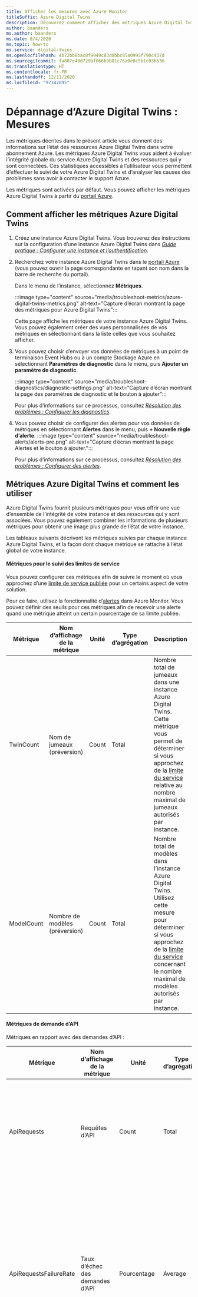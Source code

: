 ```yaml
---
title: Afficher les mesures avec Azure Monitor
titleSuffix: Azure Digital Twins
description: Découvrez comment afficher des métriques Azure Digital Twins dans Azure Monitor.
author: baanders
ms.author: baanders
ms.date: 8/4/2020
ms.topic: how-to
ms.service: digital-twins
ms.openlocfilehash: 4b72bb8bac8f9949c83d0bbc85a0995f790c437d
ms.sourcegitcommit: fa807e40d729bf066b9b81c76a0e8c5b1c03b536
ms.translationtype: HT
ms.contentlocale: fr-FR
ms.lasthandoff: 12/11/2020
ms.locfileid: "97347895"
---
```

# <a name="troubleshooting-azure-digital-twins-metrics"></a>Dépannage d’Azure Digital Twins : Mesures

Les métriques décrites dans le présent article vous donnent des informations sur l’état des ressources Azure Digital Twins dans votre abonnement Azure. Les métriques Azure Digital Twins vous aident à évaluer l’intégrité globale du service Azure Digital Twins et des ressources qui y sont connectées. Ces statistiques accessibles à l’utilisateur vous permettent d’effectuer le suivi de votre Azure Digital Twins et d’analyser les causes des problèmes sans avoir à contacter le support Azure.

Les métriques sont activées par défaut. Vous pouvez afficher les métriques Azure Digital Twins à partir du [portail Azure](https://portal.azure.com).

## <a name="how-to-view-azure-digital-twins-metrics"></a>Comment afficher les métriques Azure Digital Twins

1. Créez une instance Azure Digital Twins. Vous trouverez des instructions sur la configuration d’une instance Azure Digital Twins dans [*Guide pratique : Configurer une instance et l’authentification*](how-to-set-up-instance-portal.md).

2. Recherchez votre instance Azure Digital Twins dans le [portail Azure](https://portal.azure.com) (vous pouvez ouvrir la page correspondante en tapant son nom dans la barre de recherche du portail). 

    Dans le menu de l’instance, sélectionnez **Métriques**.
   
    :::image type="content" source="media/troubleshoot-metrics/azure-digital-twins-metrics.png" alt-text="Capture d’écran montrant la page des métriques pour Azure Digital Twins":::

    Cette page affiche les métriques de votre instance Azure Digital Twins. Vous pouvez également créer des vues personnalisées de vos métriques en sélectionnant dans la liste celles que vous souhaitez afficher.
    
3. Vous pouvez choisir d’envoyer vos données de métriques à un point de terminaison Event Hubs ou à un compte Stockage Azure en sélectionnant **Paramètres de diagnostic** dans le menu, puis **Ajouter un paramètre de diagnostic**.

    :::image type="content" source="media/troubleshoot-diagnostics/diagnostic-settings.png" alt-text="Capture d’écran montrant la page des paramètres de diagnostic et le bouton à ajouter":::

    Pour plus d’informations sur ce processus, consultez [*Résolution des problèmes : Configurer les diagnostics*](troubleshoot-diagnostics.md).

4. Vous pouvez choisir de configurer des alertes pour vos données de métriques en sélectionnant **Alertes** dans le menu, puis **+ Nouvelle règle d’alerte**.
    :::image type="content" source="media/troubleshoot-alerts/alerts-pre.png" alt-text="Capture d’écran montrant la page Alertes et le bouton à ajouter.":::

    Pour plus d’informations sur ce processus, consultez [*Résolution des problèmes : Configurer des alertes*](troubleshoot-alerts.md).

## <a name="azure-digital-twins-metrics-and-how-to-use-them"></a>Métriques Azure Digital Twins et comment les utiliser

Azure Digital Twins fournit plusieurs métriques pour vous offrir une vue d’ensemble de l’intégrité de votre instance et des ressources qui y sont associées. Vous pouvez également combiner les informations de plusieurs métriques pour obtenir une image plus grande de l’état de votre instance. 

Les tableaux suivants décrivent les métriques suivies par chaque instance Azure Digital Twins, et la façon dont chaque métrique se rattache à l’état global de votre instance.

#### <a name="metrics-for-tracking-service-limits"></a>Métriques pour le suivi des limites de service

Vous pouvez configurer ces métriques afin de suivre le moment où vous approchez d’une [limite de service publiée](reference-service-limits.md#functional-limits) pour un certains aspect de votre solution. 

Pour ce faire, utilisez la fonctionnalité d’[alertes](troubleshoot-alerts.md) dans Azure Monitor. Vous pouvez définir des seuils pour ces métriques afin de recevoir une alerte quand une métrique atteint un certain pourcentage de sa limite publiée.

| Métrique | Nom d’affichage de la métrique | Unité | Type d’agrégation| Description | Dimensions |
| --- | --- | --- | --- | --- | --- |
| TwinCount | Nom de jumeaux (préversion) | Count | Total | Nombre total de jumeaux dans une instance Azure Digital Twins. Cette métrique vous permet de déterminer si vous approchez de la [limite du service](reference-service-limits.md#functional-limits) relative au nombre maximal de jumeaux autorisés par instance. |  Aucun |
| ModelCount | Nombre de modèles (préversion) | Count | Total | Nombre total de modèles dans l’instance Azure Digital Twins. Utilisez cette mesure pour déterminer si vous approchez de la [limite du service](reference-service-limits.md#functional-limits) concernant le nombre maximal de modèles autorisés par instance. | Aucun |

#### <a name="api-request-metrics"></a>Métriques de demande d’API

Métriques en rapport avec des demandes d’API :

| Métrique | Nom d’affichage de la métrique | Unité | Type d’agrégation| Description | Dimensions |
| --- | --- | --- | --- | --- | --- |
| ApiRequests | Requêtes d’API | Count | Total | Nombre de demandes d’API effectuées pour des opérations de lecture, d’écriture, de suppression et de requête de Digital Twins. |  Authentification, <br>Opération, <br>Protocole, <br>Code d’état, <br>Classe de code d’état, <br>Texte d’état |
| ApiRequestsFailureRate | Taux d’échec des demandes d’API | Pourcentage | Average | Pourcentage de demandes d’API que le service reçoit pour votre instance, qui génèrent un code de réponse d’erreur interne (500) pour une opération de lecture, d’écriture, de suppression ou de requête de Digital Twins. | Authentification, <br>Opération, <br>Protocole, <br>Code d’état, <br>Classe de code d’état, <br>Texte d’état
| ApiRequestsLatency | Latence des demandes d’API | Millisecondes | Average | Temps de réponse aux demandes d’API. Il s’agit du temps qui s’écoule entre le moment où Azure Digital Twins reçoit la demande et le moment où le service envoie un résultat de réussite ou d’échec d’une opération de lecture, d’écriture, de suppression ou de requête de Digital Twins. | Authentification, <br>Opération, <br>Protocol |

#### <a name="billing-metrics"></a>Métriques de facturation

Métriques en rapport avec la facturation :

| Métrique | Nom d’affichage de la métrique | Unité | Type d’agrégation| Description | Dimensions |
| --- | --- | --- | --- | --- | --- |
| BillingApiOperations | Opérations de l’API de facturation | Count | Total | Métrique de facturation pour le nombre total des demandes d’API adressées au service Azure Digital Twins. | ID du compteur |
| BillingMessagesProcessed | Messages de facturation traités | Count | Total | Métrique de facturation pour le nombre de messages envoyés à partir d’Azure Digital Twins vers des points de terminaison externes.<br><br>Pour être considérée comme un message unique à des fins de facturation, une charge utile ne doit pas dépasser 1 Ko. Les charges utiles supérieures à cette taille sont comptabilisées en tant que messages supplémentaires par incréments de 1 Ko (par conséquent, un message d’une taille comprise entre 1 et 2 Ko sera comptabilisé comme 2 messages, d’une taille comprise entre 2 et 3 Ko comme 3 messages, et ainsi de suite).<br>Cette restriction s’applique également aux réponses. Par exemple, un appel retournant 1,5 Ko dans le corps de la réponse est facturé comme s’il s’agissait de 2 opérations. | ID du compteur |
| BillingQueryUnits | Unités de requête de facturation | Count | Total | Nombre d’unités de requête, mesure calculée en interne de l’utilisation des ressources des services, consommées pour exécuter des requêtes. Une API d’assistance est également disponible pour mesurer les unités de requête : [Classe QueryChargeHelper](/dotnet/api/azure.digitaltwins.core.querychargehelper?preserve-view=true&view=azure-dotnet-preview) | ID du compteur |

Pour plus d’informations sur la façon dont Azure Digital Twins est facturé, consultez [*Tarification Azure Digital Twins*](https://azure.microsoft.com/pricing/details/digital-twins/).

#### <a name="ingress-metrics"></a>Métriques d’entrée

Métriques en rapport avec l’entrée de données :

| Métrique | Nom d’affichage de la métrique | Unité | Type d’agrégation| Description | Dimensions |
| --- | --- | --- | --- | --- | --- |
| IngressEvents | Événements d’entrée | Count | Total | Nombre d’événements de télémétrie entrants dans Azure Digital Twins. | Résultats |
| IngressEventsFailureRate | Taux d’échec des demandes des événement d’entrée | Pourcentage | Average | Pourcentage d’événements de télémétrie entrants pour lesquels le service retourne un code de réponse d’erreur interne (500). | Résultats |
| IngressEventsLatency | Latence des événement d’entrée | Millisecondes | Average | Heure à laquelle un événement arrive lorsqu’il est prêt à être sortie par Azure Digital Twins, auquel cas le service envoie un résultat de réussite/échec. | Résultats |

#### <a name="routing-metrics"></a>Métriques de routage

Métriques en rapport avec le routage :

| Métrique | Nom d’affichage de la métrique | Unité | Type d’agrégation| Description | Dimensions |
| --- | --- | --- | --- | --- | --- |
| MessagesRouted | Messages routés | Count | Total | Nombre de messages routés vers un service Azure de point de terminaison, tel que Event Hub, Service Bus ou Event Grid. | Type de point de terminaison, <br>Résultats |
| RoutingFailureRate | Taux d’échec du routage | Pourcentage | Average | Pourcentage d’événements qui génèrent une erreur lors de leur routage à partir d’Azure Digital Twins vers un service Azure de point de terminaison, tel que Event Hub, Service Bus ou Event Grid. | Type de point de terminaison, <br>Résultats |
| RoutingLatency | Latence du routage | Millisecondes | Average | Temps écoulé entre le routage d’un événement à partir d’Azure Digital Twins et sa publication sur le service Azure de point de terminaison, tel que Event Hub, Service Bus ou Event Grid. | Type de point de terminaison, <br>Résultats |

## <a name="dimensions"></a>Dimensions

Les dimensions permettent d’identifier plus de détails sur les métriques. Certaines des métriques de routage fournissent des informations pour chaque point de terminaison. Le tableau ci-dessous répertorie les valeurs possibles de ces dimensions.

| Dimension | Valeurs |
| --- | --- |
| Authentification | OAuth |
| Opération (pour les demandes d’API) | Microsoft.DigitalTwins/digitaltwins/delete, <br>Microsoft.DigitalTwins/digitaltwins/write, <br>Microsoft.DigitalTwins/digitaltwins/read, <br>Microsoft.DigitalTwins/eventroutes/read, <br>Microsoft.DigitalTwins/eventroutes/write, <br>Microsoft.DigitalTwins/eventroutes/delete, <br>Microsoft.DigitalTwins/models/read, <br>Microsoft.DigitalTwins/models/write, <br>Microsoft.DigitalTwins/models/delete, <br>Microsoft.DigitalTwins/query/action |
| Type de point de terminaison | Event Grid, <br>Event Hub, <br>Service Bus |
| Protocol | HTTPS |
| Résultats | Réussite, <br>Échec |
| Code d’état | 200, 404, 500, etc. |
| Classe de code d’état | 2xx, 4xx, 5xx, etc. |
| Texte d’état | Erreur de serveur interne, Introuvable, etc. |

## <a name="next-steps"></a>Étapes suivantes

Pour en savoir plus sur la gestion des métriques enregistrées pour Azure Digital Twins, consultez [*résolution des problèmes : Configurer les diagnostics*](troubleshoot-diagnostics.md).
